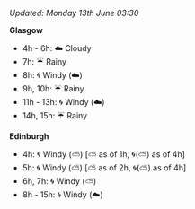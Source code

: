 *Updated: Monday 13th June 03:30*

**Glasgow**

* 4h - 6h: :cloud: Cloudy
* 7h: :umbrella: Rainy
* 8h: :cyclone: Windy (:cloud:)
* 9h, 10h: :umbrella: Rainy
* 11h - 13h: :cyclone: Windy (:cloud:)
* 14h, 15h: :umbrella: Rainy

**Edinburgh**

* 4h: :cyclone: Windy (:partly_sunny:) [:partly_sunny: as of 1h, :cyclone:(:partly_sunny:) as of 4h]
* 5h: :cyclone: Windy (:partly_sunny:) [:partly_sunny: as of 2h, :cyclone:(:partly_sunny:) as of 4h]
* 6h, 7h: :cyclone: Windy (:partly_sunny:)
* 8h - 15h: :cyclone: Windy (:cloud:)
